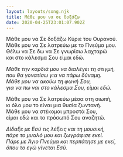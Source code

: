 ```yaml
---
layout: layouts/song.njk
title: Μάθε μου να σε δοξάζω
date: 2020-04-25T23:01:07.902Z
---
```

Μάθε μου να Σε δοξάζω Κύριε του Ουρανού.\
Μάθε μου να Σε λατρεύω με το Πνεύμα μου.\
Θέλω να Σε δω να Σε γνωρίσω λαχταρώ\
και στο κάλεσμα Σου είμαι εδώ.

*Μάθε την καρδιά μου να διαλέγει τη στιγμή,*\
*που θα γονατίσω για να πάρω δύναμη.*\
*Μάθε μου να ακούω τη φωνή Σου,*\
*για να πω ναι στο κάλεσμα Σου, είμαι εδώ.*

Μάθε μου να Σε λατρεύω μέσα στη σιωπή,\
κι όλο μου το είναι μια θυσία ζωντανή.\
Μάθε μου να στέκομαι μπροστά Σου,\
είμαι εδώ και το πρόσωπό Σου αναζητώ.

*Δίδαξε με Εσύ τις λέξεις και τη μουσική,*\
*πάρε το μυαλό μου και ζωγράφισε εκεί.*\
*Πάρε με Άγιο Πνεύμα και περπάτησε με εκεί,*\
*όπου το εγώ γίνεται Εσύ.*